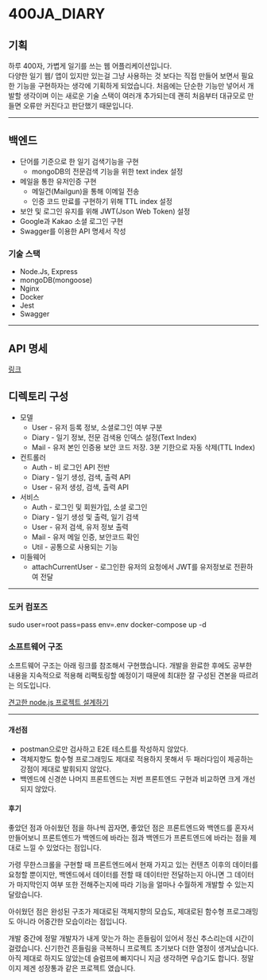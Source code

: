 # 400JA_DIARY

## 기획
하루 400자, 가볍게 일기를 쓰는 웹 어플리케이션입니다.   
다양한 일기 웹/ 앱이 있지만 있는걸 그냥 사용하는 것 보다는 직접 만들어 보면서 필요한 기능을 구현하자는 생각에 기획하게 되었습니다.
처음에는 단순한 기능만 넣어서 개발할 생각이며 이는 새로운 기술 스택이 여러개 추가되는데 괜히 처음부터 대규모로 만들면 오류만 커진다고 판단했기 때문입니다.

___

## 백엔드
* 단어를 기준으로 한 일기 검색기능을 구현
  * mongoDB의 전문검색 기능을 위한 text index 설정
* 메일을 통한 유저인증 구현
  * 메일건(Mailgun)을 통해 이메일 전송
  * 인증 코드 만료를 구현하기 위해 TTL index 설정
* 보안 및 로그인 유지를 위해 JWT(Json Web Token) 설정 
* Google과 Kakao 소셜 로그인 구현
* Swagger를 이용한 API 명세서 작성

### 기술 스택
* Node.Js, Express
* mongoDB(mongoose)
* Nginx
* Docker
* Jest
* Swagger

___

## API 명세
[링크](https://project-400ja-diary.herokuapp.com/api-docs/)

## 디렉토리 구성
* 모델
  * User - 유저 등록 정보, 소셜로그인 여부 구분
  * Diary - 일기 정보, 전문 검색용 인덱스 설정(Text Index)
  * Mail - 유저 본인 인증용 보안 코드 저장. 3분 기한으로 자동 삭제(TTL Index)
* 컨트롤러
  * Auth - 비 로그인 API 전반
  * Diary - 일기 생성, 검색, 출력 API
  * User - 유저 생성, 검색, 출력 API
* 서비스
  * Auth - 로그인 및 회원가입, 소셜 로그인
  * Diary - 일기 생성 및 출력, 일기 검색
  * User - 유저 검색, 유저 정보 출력
  * Mail - 유저 메일 인증, 보안코드 확인
  * Util - 공통으로 사용되는 기능
* 미들웨어
  * attachCurrentUser - 로그인한 유저의 요청에서 JWT를 유저정보로 전환하여 전달
___

### 도커 컴포즈
sudo user=root pass=pass env=.env docker-compose up -d

### 소프트웨어 구조
소프트웨어 구조는 아래 링크를 참조해서 구현했습니다. 개발을 완료한 후에도 공부한 내용을 지속적으로 적용해 리팩토링할 예정이기 때문에 최대한 잘 구성된 견본을 따르려는 의도입니다. 

[견고한 node.js 프로젝트 설계하기](https://velog.io/@hopsprings2/%EA%B2%AC%EA%B3%A0%ED%95%9C-node.js-%ED%94%84%EB%A1%9C%EC%A0%9D%ED%8A%B8-%EC%95%84%ED%82%A4%ED%85%8D%EC%B3%90-%EC%84%A4%EA%B3%84%ED%95%98%EA%B8%B0)

___

#### 개선점
* postman으로만 검사하고 E2E 테스트를 작성하지 않았다.
* 객체지향도 함수형 프로그래밍도 제대로 적용하지 못해서 두 패러다임이 제공하는 강점이 제대로 발휘되지 않았다.
* 백엔드에 신경쓴 나머지 프론트엔드는 저번 프론트엔드 구현과 비교하면 크게 개선되지 않았다.

#### 후기
좋았던 점과 아쉬웠던 점을 하나씩 꼽자면, 좋았던 점은 프론트엔드와 백엔드를 혼자서 만들어보니 프론트엔드가 백엔드에 바라는 점과 백엔드가 프론트엔드에 바라는 점을 제대로 느낄 수 있었다는 점입니다.

가령 무한스크롤을 구현할 때 프론트엔드에서 현재 가지고 있는 컨텐츠 이후의 데이터를 요청할 뿐이지만, 백엔드에서 데이터를 전할 때 데이터만 전달하는지 아니면 그 데이터가 마지막인지 여부 또한 전해주는지에 따라 기능을 얼마나 수월하게 개발할 수 있는지 달랐습니다.

아쉬웠던 점은 완성된 구조가 제대로된 객체지향의 모습도, 제대로된 함수형 프로그래밍도 아니라 어중간한 모습이라는 점입니다. 

개발 중간에 정말 개발자가 내게 맞는가 하는 흔들림이 있어서 정신 추스리는데 시간이 걸렸습니다. 신기한건 흔들림을 극복하니 프로젝트 초기보다 더한 열정이 생겨났습니다. 아직 제대로 하지도 않았는데 슬럼프에 빠지다니 지금 생각하면 우습기도 합니다. 정말이지 제겐 성장통과 같은 프로젝트 였습니다.
